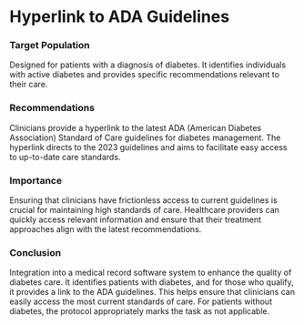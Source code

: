 # Hyperlink to ADA Guidelines

### Target Population
Designed for patients with a diagnosis of diabetes. It identifies individuals with active diabetes and provides specific recommendations relevant to their care.
### Recommendations
Clinicians provide a hyperlink to the latest ADA (American Diabetes Association) Standard of Care guidelines for diabetes management. The hyperlink directs to the 2023 guidelines and aims to facilitate easy access to up-to-date care standards.
### Importance
Ensuring that clinicians have frictionless access to current guidelines is crucial for maintaining high standards of care. Healthcare providers can quickly access relevant information and ensure that their treatment approaches align with the latest recommendations.
### Conclusion
Integration into a medical record software system to enhance the quality of diabetes care. It identifies patients with diabetes, and for those who qualify, it provides a link to the ADA guidelines. This helps ensure that clinicians can easily access the most current standards of care. For patients without diabetes, the protocol appropriately marks the task as not applicable.
